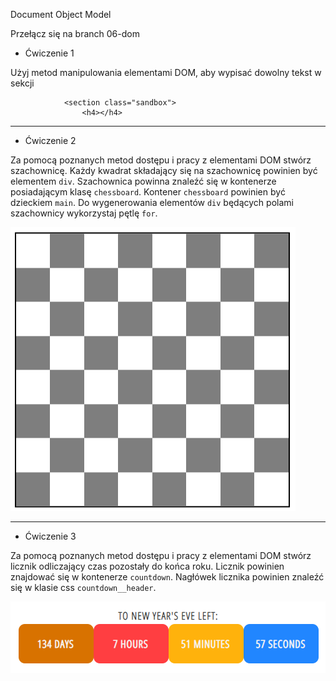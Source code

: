 Document Object Model

Przełącz się na branch 06-dom


- Ćwiczenie 1

Użyj metod manipulowania elementami DOM, aby wypisać dowolny tekst w sekcji

```
            <section class="sandbox">
                <h4></h4>

```

---

- Ćwiczenie 2

Za pomocą poznanych metod dostępu i pracy z elementami DOM stwórz szachownicę. Każdy kwadrat składający się na szachownicę powinien być elementem `div`.
Szachownica powinna znaleźć się w kontenerze posiadającym klasę `chessboard`.
Kontener `chessboard` powinien być dzieckiem `main`.
Do wygenerowania elementów `div` będących polami szachownicy wykorzystaj pętlę `for`.

![chessboard](chessboard.png)


---

- Ćwiczenie 3

Za pomocą poznanych metod dostępu i pracy z elementami DOM stwórz licznik odliczający czas pozostały do końca roku.
Licznik powinien znajdować się w kontenerze `countdown`. Nagłówek licznika powinien znaleźć się w klasie css `countdown__header`.


![counter](counter.png)